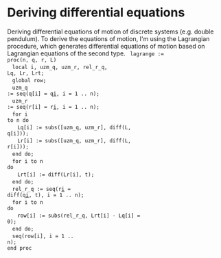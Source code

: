 # Deriving differential equations
Deriving differential equations of motion of discrete systems (e.g. double pendulum). To derive the equations of motion, I'm using the Lagrangian procedure, which generates differential equations of motion based on Lagrangian equations of the second type.
<code>
lagrange := proc(n, q, r, L)</code> <br>
&nbsp; &nbsp;<code>local i, uzm_q, uzm_r, rel_r_q, Lq, Lr, Lrt;</code><br>
&nbsp; &nbsp;<code>global row;</code><br>
 &nbsp; &nbsp;<code>uzm_q := seq(q[i] = q[i](t), i = 1 .. n);</code><br>
  &nbsp; &nbsp;<code>uzm_r := seq(r[i] = r[i](t), i = 1 .. n);</code><br>
 &nbsp; &nbsp;<code>for i to n do</code><br>
 &nbsp; &nbsp;&nbsp; &nbsp;<code>Lq[i] := subs([uzm_q, uzm_r], diff(L, q[i]));</code><br>
&nbsp; &nbsp;&nbsp; &nbsp;<code>Lr[i] := subs([uzm_q, uzm_r], diff(L, r[i]));</code><br>
&nbsp; &nbsp;<code>end do;</code> <br>
  &nbsp; &nbsp;<code>for i to n do</code><br>
   &nbsp; &nbsp;&nbsp; &nbsp;<code>Lrt[i] := diff(Lr[i], t);</code><br>
&nbsp; &nbsp;<code>end do;</code><br> 
 &nbsp; &nbsp;<code>rel_r_q := seq(r[i](t) = diff(q[i](t), t), i = 1 .. n);</code><br>
  &nbsp; &nbsp;<code>for i to n do</code><br>
   &nbsp; &nbsp;&nbsp; &nbsp;<code>row[i] := subs(rel_r_q, Lrt[i] - Lq[i] = 0);</code><br>
  &nbsp; &nbsp;<code>end do;</code><br>
  &nbsp; &nbsp;<code>seq(row[i], i = 1 .. n);</code><br>
<code>end proc</code>
